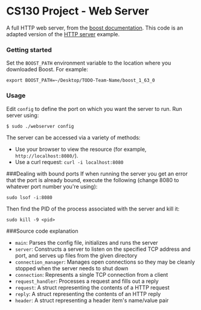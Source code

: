 # CS130 Project - Web Server

A full HTTP web server, from the [boost documentation](http://www.boost.org/doc/libs/1_53_0/doc/html/boost_asio/examples.html). This code is an adapted version of the [HTTP server](http://www.boost.org/doc/libs/1_62_0/doc/html/boost_asio/examples/cpp11_examples.html) example.

### Getting started
Set the `BOOST_PATH` environment variable to the location where you downloaded Boost.
For example:
```
export BOOST_PATH=~/Desktop/TODO-Team-Name/boost_1_63_0
```

### Usage
Edit `config` to define the port on which you want the server to run. Run server using:
```
$ sudo ./webserver config
```

The server can be accessed via a variety of methods:
* Use your browser to view the resource (for example, `http://localhost:8080/`).
* Use a curl request: `curl -i localhost:8080`


###Dealing with bound ports
If when running the server you get an error that the port is already bound,
execute the following (change 8080 to whatever port number you're using):
```
sudo lsof -i:8080
```
Then find the PID of the process associated with the server and kill it:
```
sudo kill -9 <pid>
```

###Source code explanation
* `main`: Parses the config file, initializes and runs the server
* `server`: Constructs a server to listen on the specified TCP address and port, and serves up files from the given directory
* `connection_manager`: Manages open connections so they may be cleanly stopped when the server needs to shut down
* `connection`: Represents a single TCP connection from a client
* `request_handler`: Processes a request and fills out a reply
* `request`: A struct representing the contents of a HTTP request
* `reply`: A struct representing the contents of an HTTP reply
* `header`: A struct representing a header item's name/value pair
